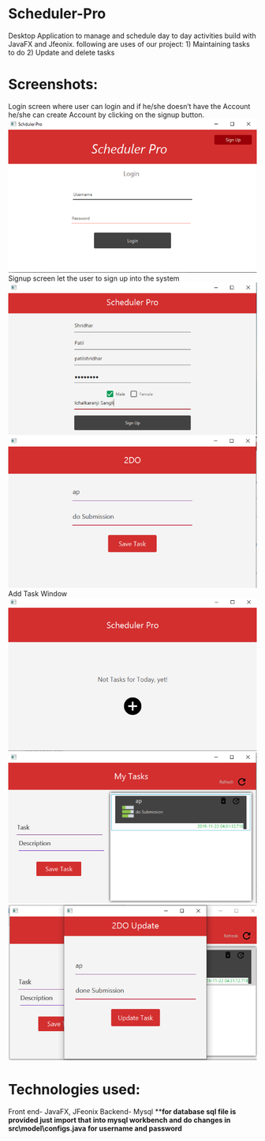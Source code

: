 # Scheduler-Pro
Desktop Application to manage and schedule day to day activities build with JavaFX and Jfeonix.
following are uses of our project:
	1) Maintaining tasks to do
	2) Update and delete tasks
# Screenshots:
Login screen where user can login and if he/she doesn’t have the Account he/she can create Account by clicking on the signup button.
<img src = 'https://github.com/harshrajdhote/Scheduler-Pro/blob/master/img/login.png'><br>
Signup screen let the user to sign up into the system<br>
<img src = 'https://github.com/harshrajdhote/Scheduler-Pro/blob/master/img/signup.png'><br>
<img src = 'https://github.com/harshrajdhote/Scheduler-Pro/blob/master/img/save_task.png'><br>
Add Task Window<br>
<img src = 'https://github.com/harshrajdhote/Scheduler-Pro/blob/master/img/task_add.png'><br>
<img src = 'https://github.com/harshrajdhote/Scheduler-Pro/blob/master/img/tasklist.png'><br>
<img src = 'https://github.com/harshrajdhote/Scheduler-Pro/blob/master/img/update.png'><br>
# Technologies used:
Front end- JavaFX, JFeonix
Backend- Mysql
**<b>for database sql file is provided just import that into mysql workbench and do changes in src\model\configs.java for username and password</b>

